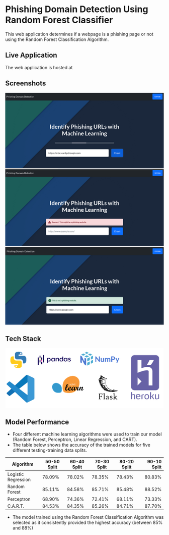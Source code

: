 # Phishing Domain Detection Using Random Forest Classifier

This web application determines if a webpage is a phishing page or not using the Random Forest Classification Algorithm. 

## Live Application
The web application is hosted at []()

## Screenshots
![Landing Page](https://github.com/abdulalikhan/Phishing-Domain-Detection/blob/main/1.png?raw=true)
![Detected a Phishing Page](https://github.com/abdulalikhan/Phishing-Domain-Detection/blob/main/2.png?raw=true)
![Detected a Safe Page](https://github.com/abdulalikhan/Phishing-Domain-Detection/blob/main/3.png?raw=true)

## Tech Stack
![Tech Stack](https://github.com/abdulalikhan/Phishing-Domain-Detection/blob/main/stack.png?raw=true)

## Model Performance

- Four different machine learning algorithms were used to train our model (Random Forest, Perceptron, Linear Regression, and CART).
- The table below shows the accuracy of the trained models for five different testing-training data splits.

| Algorithm                 | 50-50 Split  | 60-40 Split  | 70-30 Split  | 80-20 Split  | 90-10 Split  |
| ------------------------- | ------------ | ------------ | ------------ | ------------ | ------------:|
| Logistic Regression       | 78.09%       | 78.02%       | 78.35%       | 78.43%       | 80.83%       |
| Random Forest             | 85.11%       | 84.58%       | 85.71%       | 85.48%       | 88.52%       |
| Perceptron                | 68.90%       | 74.36%       | 72.41%       | 68.11%       | 73.33%       |
| C.A.R.T.                  | 84.53%       | 84.35%       | 85.26%       | 84.71%       | 87.70%       |

- The model trained using the Random Forest Classification Algorithm was selected as it consistently provided the highest accuracy (between 85% and 88%)
